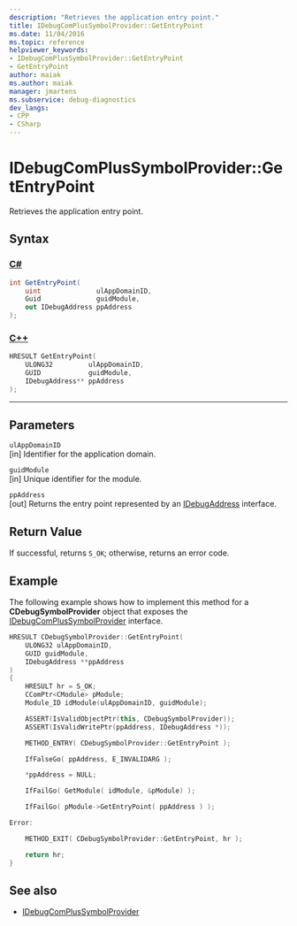 ```yaml
---
description: "Retrieves the application entry point."
title: IDebugComPlusSymbolProvider::GetEntryPoint
ms.date: 11/04/2016
ms.topic: reference
helpviewer_keywords:
- IDebugComPlusSymbolProvider::GetEntryPoint
- GetEntryPoint
author: maiak
ms.author: maiak
manager: jmartens
ms.subservice: debug-diagnostics
dev_langs:
- CPP
- CSharp
---
```

# IDebugComPlusSymbolProvider::GetEntryPoint

Retrieves the application entry point.

## Syntax

### [C#](#tab/csharp)
```csharp
int GetEntryPoint(
    uint              ulAppDomainID,
    Guid              guidModule,
    out IDebugAddress ppAddress
);
```
### [C++](#tab/cpp)
```cpp
HRESULT GetEntryPoint(
    ULONG32         ulAppDomainID,
    GUID            guidModule,
    IDebugAddress** ppAddress
);
```
---

## Parameters
`ulAppDomainID`\
[in] Identifier for the application domain.

`guidModule`\
[in] Unique identifier for the module.

`ppAddress`\
[out] Returns the entry point represented by an [IDebugAddress](../../../extensibility/debugger/reference/idebugaddress.md) interface.

## Return Value
If successful, returns `S_OK`; otherwise, returns an error code.

## Example
The following example shows how to implement this method for a **CDebugSymbolProvider** object that exposes the [IDebugComPlusSymbolProvider](../../../extensibility/debugger/reference/idebugcomplussymbolprovider.md) interface.

```cpp
HRESULT CDebugSymbolProvider::GetEntryPoint(
    ULONG32 ulAppDomainID,
    GUID guidModule,
    IDebugAddress **ppAddress
)
{
    HRESULT hr = S_OK;
    CComPtr<CModule> pModule;
    Module_ID idModule(ulAppDomainID, guidModule);

    ASSERT(IsValidObjectPtr(this, CDebugSymbolProvider));
    ASSERT(IsValidWritePtr(ppAddress, IDebugAddress *));

    METHOD_ENTRY( CDebugSymbolProvider::GetEntryPoint );

    IfFalseGo( ppAddress, E_INVALIDARG );

    *ppAddress = NULL;

    IfFailGo( GetModule( idModule, &pModule) );

    IfFailGo( pModule->GetEntryPoint( ppAddress ) );

Error:

    METHOD_EXIT( CDebugSymbolProvider::GetEntryPoint, hr );

    return hr;
}
```

## See also
- [IDebugComPlusSymbolProvider](../../../extensibility/debugger/reference/idebugcomplussymbolprovider.md)

